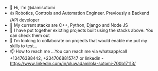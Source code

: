 - 👋 Hi, I’m @damisotomi
- 👍 Robotics, Controls and Automation Engineer. Previously a Backend /API developer
- 👀 My current stacks are C++, Python, Django and Node JS
- 🌱 I have put together exicting projects built using the stacks above. You can check them out
- 💞️ I’m looking to collaborate on projects that would enable me put my skills to test...
- 📫 How to reach me ...You can reach me via whatsapp/call +13476388442, +2347068815747 or linkedin -https://www.linkedin.com/in/oluwadamilola-sotomi-700b17113/

<!---
damisotomi/damisotomi is a ✨ special ✨ repository because its `README.md` (this file) appears on your GitHub profile.
You can click the Preview link to take a look at your changes.
--->
